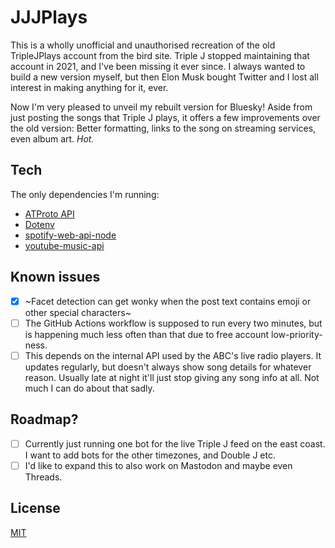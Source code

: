 # JJJPlays

This is a wholly unofficial and unauthorised recreation of the old TripleJPlays account from the bird site. Triple J stopped maintaining that account in 2021, and I've been missing it ever since. I always wanted to build a new version myself, but then Elon Musk bought Twitter and I lost all interest in making anything for it, ever.

Now I'm very pleased to unveil my rebuilt version for Bluesky! Aside from just posting the songs that Triple J plays, it offers a few improvements over the old version: Better formatting, links to the song on streaming services, even album art. _Hot._

## Tech

The only dependencies I'm running:
- [ATProto API](https://github.com/bluesky-social/atproto)
- [Dotenv](https://github.com/motdotla/dotenv)
- [spotify-web-api-node](https://github.com/thelinmichael/spotify-web-api-node)
- [youtube-music-api](https://github.com/emresenyuva/youtube-music-api)

## Known issues
- [x] ~Facet detection can get wonky when the post text contains emoji or other special characters~
- [ ] The GitHub Actions workflow is supposed to run every two minutes, but is happening much less often than that due to free account low-priority-ness.
- [ ] This depends on the internal API used by the ABC's live radio players. It updates regularly, but doesn't always show song details for whatever reason. Usually late at night it'll just stop giving any song info at all. Not much I can do about that sadly.

## Roadmap?
- [ ] Currently just running one bot for the live Triple J feed on the east coast. I want to add bots for the other timezones, and Double J etc.
- [ ] I'd like to expand this to also work on Mastodon and maybe even Threads.

## License
[MIT](https://choosealicense.com/licenses/mit/)
